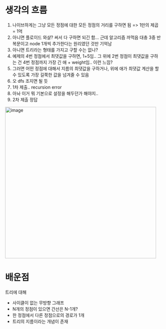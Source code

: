 # 생각의 흐름
1. 나이브하게는 그냥 모든 정점에 대한 모든 정점의 거리를 구하면 됨 => 1만의 제곱 = 1억
2. 아니면 플로이드 와샬? 써서 다 구하면 되긴 함... 근데 알고리즘 까먹음 대충 3중 반복문이고 node 1개씩 추가한다는 원리였던 것만 기억남
3. 아니면 트리라는 형태를 가지고 구할 수는 없나?
4. 예제의 4번 정점에서 최댓값을 구하면, 1+5임.. 그 위에 2번 정점이 최댓값을 구하는 건 4번 정점까지 가장 긴 애 + weight임.. 이런 느낌?
5. 그러면 어떤 정점에 대해서 지름의 최댓값을 구하거나, 위에 애가 최댓값 계산을 할 수 있도록 가장 길쭉한 값을 넘겨줄 수 있음
6. 오 dfs 조지면 될 듯
7. 1차 제출.. recursion error
8. 아놔 이거 뭐 기본으로 설정을 해두던가 해야지..
9. 2차 제출 정답

<img width="487" alt="image" src="https://github.com/user-attachments/assets/c542eeb9-d51f-4809-b0bb-cb7d827e2211" />

# 배운점
트리에 대해
- 사이클이 없는 무방향 그래프
- N개의 정점이 있으면 간선은 N-1개?
- 한 정점에서 다른 정점으로의 경로가 1개
- 트리의 지름이라는 개념이 존재
